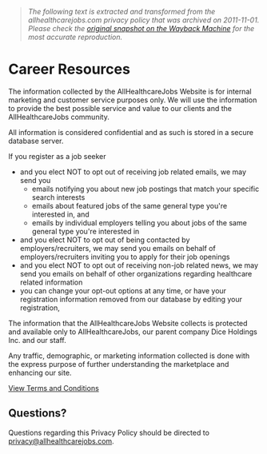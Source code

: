 > *The following text is extracted and transformed from the allhealthcarejobs.com privacy policy that was archived on 2011-11-01. Please check the [original snapshot on the Wayback Machine](https://web.archive.org/web/20111101124547id_/http%3A//seeker.allhealthcarejobs.com/common/seeker/docs/privacy.jsp) for the most accurate reproduction.*

# Career Resources

The information collected by the AllHealthcareJobs Website is for internal marketing and customer service purposes only. We will use the information to provide the best possible service and value to our clients and the AllHealthcareJobs community.

All information is considered confidential and as such is stored in a secure database server. 

If you register as a job seeker 

  * and you elect NOT to opt out of receiving job related emails, we may send you 
    * emails notifying you about new job postings that match your specific search interests 
    * emails about featured jobs of the same general type you're interested in, and 
    * emails by individual employers telling you about jobs of the same general type you're interested in 
  * and you elect NOT to opt out of being contacted by employers/recruiters, we may send you emails on behalf of employers/recruiters inviting you to apply for their job openings 
  * and you elect NOT to opt out of receiving non-job related news, we may send you emails on behalf of other organizations regarding healthcare related information 
  * you can change your opt-out options at any time, or have your registration information removed from our database by editing your registration,



The information that the AllHealthcareJobs Website collects is protected and available only to AllHealthcareJobs, our parent company Dice Holdings Inc. and our staff.

Any traffic, demographic, or marketing information collected is done with the express purpose of further understanding the marketplace and enhancing our site.

[View Terms and Conditions](https://web.archive.org/web/20111101124547id_/http%3A//seeker.allhealthcarejobs.com/common/seeker/docs/terms_and_conditions.jsp)

## Questions?

Questions regarding this Privacy Policy should be directed to [privacy@allhealthcarejobs.com](mailto:privacy@allhealthcarejobs.com). 
